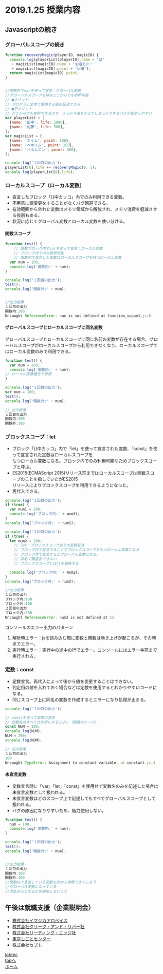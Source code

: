 # 2019.1.25 授業内容

## Javascriptの続き

### グローバルスコープの続き

```js
function recoveryMagic(playerID, magicID) {
  console.log(playerList[playerID].name + 'は'
   + magicList[magicID].name + 'を唱えた！'
   + magicList[magicID].point + '回復');
  return magicList[magicID].point;
}


//関数外でvarを使って宣言：グローバル変数
//グローバルスコープを持ちどこからでも参照可能
// ■メリット
// プログラム全体で使用する値を記述できる
// ■デメリット
// どこからでも参照できるので、うっかり値をかえてしまったりするバグが発生しやすい
var playerList = [
  {name: '田中', life: 1000},
  {name: '佐藤', life: 500},
];
var magicList = [
  {name: 'ホイム', point: 100},
  {name: 'ベホイム', point: 200},
  {name: 'ベホムズン', point: 300},
];

console.log('１回目の出力');
playerList[0].life += recoveryMagic(0, 1);
console.log(playerList[0].life);
```

### ローカルスコープ（ローカル変数）
- 宣言したブロック「{}中カッコ」内でのみ利用できる変数。  
- 不用意に値変更をすることがなくバグ回避できる。  
- 有効範囲から外れた変数はメモリ領域から解放され、メモリ消費を軽減させる役割もある。
- 状況に応じてグローバル変数とローカル変数を使い分ける。

#### 関数スコープ

```js
function test() {
	// 関数ブロック内でvarを使って宣言：ローカル変数
	// ブロック内でのみ使用可能
	// 関数内で宣言した変数はローカルスコープを持つローカル変数
  var num = 100;
  console.log('関数内:' + num);
}

console.log('１回目の出力');
test();
console.log('関数外:' + num);


//出力結果
１回目の出力
関数内:100
Uncaught ReferenceError: num is not defined at function_scope1.js:8


```

#### グローバルスコープとローカルスコープに同名変数
グローバルスコープとローカルスコープに同じ名前の変数が存在する場合、グローバルスコープがローカルスコープから利用できなくなり、ローカルスコープではローカル変数のみで利用できる。  


```js
function test() {
  var num = 200;
  console.log('関数内:' + num);
// ローカル変数優先で参照
}

console.log('１回目の出力');
var num = 100;
test();
console.log('関数外:' + num);

// 出力結果
１回目の出力
関数内:200
関数外:100
```


### ブロックスコープ：let
- ブロック「{}中カッコ」内で「let」を使って宣言された変数、「const」を使って宣言された定数はローカルスコープを  
もつローカル変数になる。ブロック内でのみ利用可能なためブロックスコープと呼ぶ。  
- ES2015(ECMAScript 2015)リリース前まではローカルスコープは関数スコープのことを指していたがES2015  
リリースによりブロックスコープを利用できるようになった。
- 再代入できる。

```js
console.log('１回目の出力');
if (true) {
  var num1 = 100;
  console.log('ブロック内:' + num1);
}
console.log('ブロック外:' + num1);

console.log('２回目の出力');
if (true) {
  let num2 = 200;
	// let：ブロックスコープありの変数宣言
	// ブロック内で宣言することでブロックスコープをもつローカル変数になる
	// ブロック外で宣言するとグローバル変数になる。
	// 同名で再宣言できない
	// ブロックスコープとは{}を意味する

  console.log('ブロック内:' + num2);
}
console.log('ブロック外:' + num2);

//出力結果
１回目の出力
ブロック内:100
ブロック外:100
２回目の出力
ブロック内:200
Uncaught ReferenceError: num2 is not defined at 13
```

コンソールのエラー出力のパターン
1. 解析時エラー：jsを読み込む際に変数と関数は巻き上げが起こるが、その時点でエラー。
2. 実行時エラー：実行中の途中の行でエラー。コンソールにはエラー手前まで実行される。


### 定数：const
- 定数宣言。再代入によって後から値を変更することはできない。
- 判定用の値を入れておく場合などは定数を使用するとわかりやすいコードになる。
- 同じスコープ上に同名の変数を作成するとエラーになり処理が止まる。


```js
console.log('１回目の出力');

// constを使って定数の宣言
// 定数名はすべて大文字にするとよい（暗黙のルール）
const NUM = 100;
console.log(NUM);
NUM = 200;
console.log(NUM);

// 出力結果
１回目の出力
100
Uncaught TypeError: Assignment to constant variable. at constant.js:4
```

#### 未宣言変数
- 変数宣言時に「var」「let」「const」を使用せず変数名のみを記述した場合は未宣言変数として扱われる。
- 未宣言変数はどのスコープ上で記述してもすべてグローバルスコープとして扱われる。
- バグの原因になりやすいため、極力使用しない。

```js
function test() {
  num = 100;
  console.log('関数内:' + num);
}

console.log('１回目の出力');
test();
console.log('関数外:' + num);


//出力結果
１回目の出力
関数内:100
関数外:100
//関数内で宣言している変数も外から参照できてしまう
//グローバル変数になっている
//混乱の元となるため使用しないこと
```

## 午後は就職支援（企業説明会）
- [株式会社イマジカアロベイス](https://alobase.co.jp/)
- [株式会社クリーク・アンド・リバー社](https://www.cri.co.jp/)
- [株式会社リーディング・エッジ社](http://www.leadinge.co.jp/)
- [東京しごとセンター](https://www.tokyoshigoto.jp/)
- [株式会社セプト](https://www.septjp.co.jp/)  


[jobtec](http://jobtech.jp/dl/)  
<a href="#">topへ</a>  
[ホーム](http://www.lamplus.ml/)
